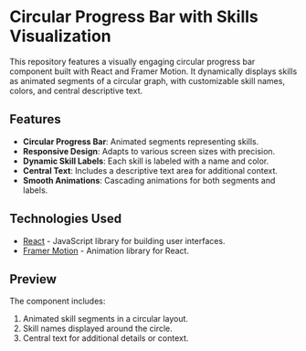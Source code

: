# Circular Progress Bar with Skills Visualization

This repository features a visually engaging circular progress bar component built with React and Framer Motion. It dynamically displays skills as animated segments of a circular graph, with customizable skill names, colors, and central descriptive text.

## Features

- **Circular Progress Bar**: Animated segments representing skills.
- **Responsive Design**: Adapts to various screen sizes with precision.
- **Dynamic Skill Labels**: Each skill is labeled with a name and color.
- **Central Text**: Includes a descriptive text area for additional context.
- **Smooth Animations**: Cascading animations for both segments and labels.

## Technologies Used

- [React](https://reactjs.org/) - JavaScript library for building user interfaces.
- [Framer Motion](https://www.framer.com/motion/) - Animation library for React.

## Preview

The component includes:
1. Animated skill segments in a circular layout.
2. Skill names displayed around the circle.
3. Central text for additional details or context.
